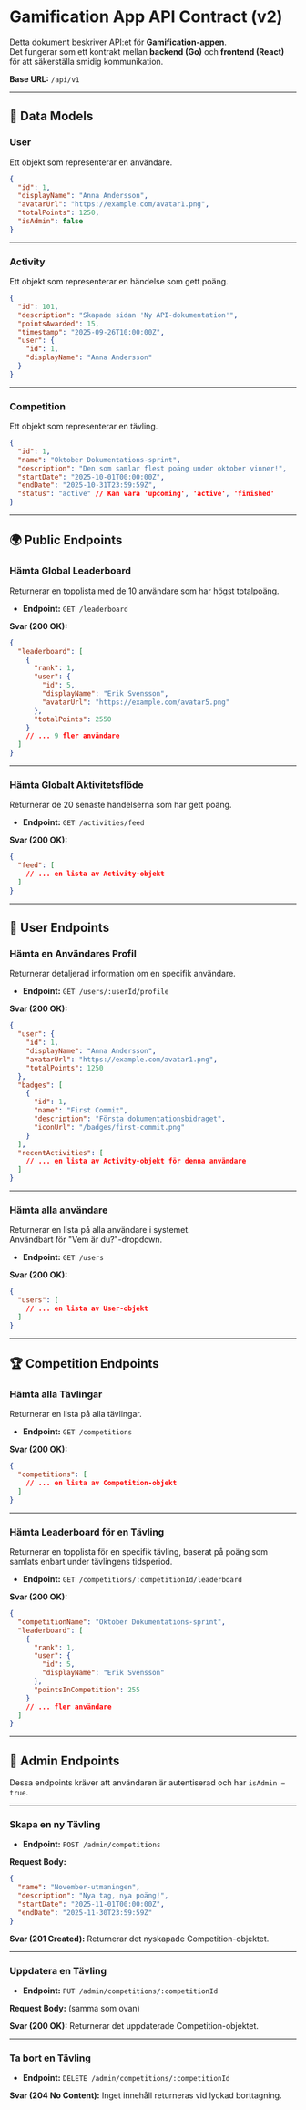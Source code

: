 # Gamification App API Contract (v2)

Detta dokument beskriver API:et för **Gamification-appen**.  
Det fungerar som ett kontrakt mellan **backend (Go)** och **frontend (React)** för att säkerställa smidig kommunikation.

**Base URL:** `/api/v1`

---

## 📌 Data Models

### User
Ett objekt som representerar en användare.

```json
{
  "id": 1,
  "displayName": "Anna Andersson",
  "avatarUrl": "https://example.com/avatar1.png",
  "totalPoints": 1250,
  "isAdmin": false
}
```

---

### Activity
Ett objekt som representerar en händelse som gett poäng.

```json
{
  "id": 101,
  "description": "Skapade sidan 'Ny API-dokumentation'",
  "pointsAwarded": 15,
  "timestamp": "2025-09-26T10:00:00Z",
  "user": {
    "id": 1,
    "displayName": "Anna Andersson"
  }
}
```

---

### Competition
Ett objekt som representerar en tävling.

```json
{
  "id": 1,
  "name": "Oktober Dokumentations-sprint",
  "description": "Den som samlar flest poäng under oktober vinner!",
  "startDate": "2025-10-01T00:00:00Z",
  "endDate": "2025-10-31T23:59:59Z",
  "status": "active" // Kan vara 'upcoming', 'active', 'finished'
}
```

---

## 🌍 Public Endpoints

### Hämta Global Leaderboard
Returnerar en topplista med de 10 användare som har högst totalpoäng.

- **Endpoint:** `GET /leaderboard`

**Svar (200 OK):**

```json
{
  "leaderboard": [
    {
      "rank": 1,
      "user": {
        "id": 5,
        "displayName": "Erik Svensson",
        "avatarUrl": "https://example.com/avatar5.png"
      },
      "totalPoints": 2550
    }
    // ... 9 fler användare
  ]
}
```

---

### Hämta Globalt Aktivitetsflöde
Returnerar de 20 senaste händelserna som har gett poäng.

- **Endpoint:** `GET /activities/feed`

**Svar (200 OK):**

```json
{
  "feed": [
    // ... en lista av Activity-objekt
  ]
}
```

---

## 👤 User Endpoints

### Hämta en Användares Profil
Returnerar detaljerad information om en specifik användare.

- **Endpoint:** `GET /users/:userId/profile`

**Svar (200 OK):**

```json
{
  "user": {
    "id": 1,
    "displayName": "Anna Andersson",
    "avatarUrl": "https://example.com/avatar1.png",
    "totalPoints": 1250
  },
  "badges": [
    {
      "id": 1,
      "name": "First Commit",
      "description": "Första dokumentationsbidraget",
      "iconUrl": "/badges/first-commit.png"
    }
  ],
  "recentActivities": [
    // ... en lista av Activity-objekt för denna användare
  ]
}
```

---

### Hämta alla användare
Returnerar en lista på alla användare i systemet.  
Användbart för "Vem är du?"-dropdown.

- **Endpoint:** `GET /users`

**Svar (200 OK):**

```json
{
  "users": [
    // ... en lista av User-objekt
  ]
}
```

---

## 🏆 Competition Endpoints

### Hämta alla Tävlingar
Returnerar en lista på alla tävlingar.

- **Endpoint:** `GET /competitions`

**Svar (200 OK):**

```json
{
  "competitions": [
    // ... en lista av Competition-objekt
  ]
}
```

---

### Hämta Leaderboard för en Tävling
Returnerar en topplista för en specifik tävling, baserat på poäng som samlats enbart under tävlingens tidsperiod.

- **Endpoint:** `GET /competitions/:competitionId/leaderboard`

**Svar (200 OK):**

```json
{
  "competitionName": "Oktober Dokumentations-sprint",
  "leaderboard": [
    {
      "rank": 1,
      "user": {
        "id": 5,
        "displayName": "Erik Svensson"
      },
      "pointsInCompetition": 255
    }
    // ... fler användare
  ]
}
```

---

## 🔑 Admin Endpoints
Dessa endpoints kräver att användaren är autentiserad och har `isAdmin = true`.

---

### Skapa en ny Tävling
- **Endpoint:** `POST /admin/competitions`

**Request Body:**

```json
{
  "name": "November-utmaningen",
  "description": "Nya tag, nya poäng!",
  "startDate": "2025-11-01T00:00:00Z",
  "endDate": "2025-11-30T23:59:59Z"
}
```

**Svar (201 Created):** Returnerar det nyskapade Competition-objektet.

---

### Uppdatera en Tävling
- **Endpoint:** `PUT /admin/competitions/:competitionId`

**Request Body:** (samma som ovan)

**Svar (200 OK):** Returnerar det uppdaterade Competition-objektet.

---

### Ta bort en Tävling
- **Endpoint:** `DELETE /admin/competitions/:competitionId`

**Svar (204 No Content):** Inget innehåll returneras vid lyckad borttagning.
